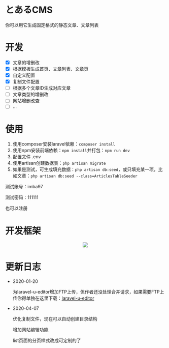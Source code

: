 # とあるCMS

你可以用它生成固定格式的静态文章、文章列表

# 开发

- [x] 文章的增删改
- [x] 根据模板生成首页、文章列表、文章页
- [x] 自定义配置
- [x] 复制文件配置
- [ ] 根据多个文章ID生成对应文章
- [ ] 文章类型的增删改
- [ ] 网站增删改查
- [ ] ...

# 使用

1. 使用composer安装laravel依赖：`composer install`
2. 使用npm安装前端依赖：`npm install`并打包：`npm run dev`
3. 配置文件 .env
4. 使用artisan创建数据表：`php artisan migrate`
5. 如果是测试，可生成填充数据：`php artisan db:seed`，或只填充某一项，比如文章：`php artisan db:seed --class=ArticlesTableSeeder`

测试账号：imba97

测试密码：111111

也可以注册

# 开发框架

<p align="center"><img src="https://laravel.com/assets/img/components/logo-laravel.svg"></p>

# 更新日志

 - 2020-01-20

   为laravel-u-editor增加FTP上传，但作者还没处理合并请求，如果需要FTP上传你得单独在这里下载：[laravel-u-editor](https://github.com/imba97/laravel-u-editor)

 - 2020-04-07
 
   优化复制文件，现在可以自动创建目录结构
   
   增加网站编辑功能
   
   list页面的分页样式改成可定制的了